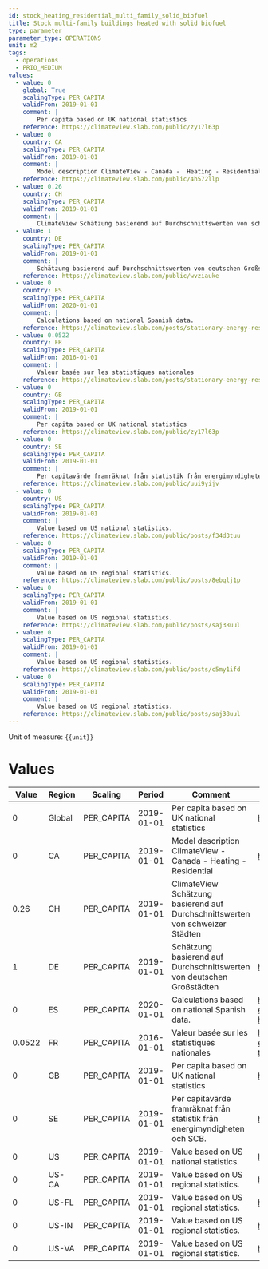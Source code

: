 ```yaml
---
id: stock_heating_residential_multi_family_solid_biofuel
title: Stock multi-family buildings heated with solid biofuel
type: parameter
parameter_type: OPERATIONS
unit: m2
tags:
  - operations
  - PRIO_MEDIUM
values:
  - value: 0
    global: True
    scalingType: PER_CAPITA
    validFrom: 2019-01-01
    comment: |
        Per capita based on UK national statistics
    reference: https://climateview.slab.com/public/zy17l63p
  - value: 0
    country: CA
    scalingType: PER_CAPITA
    validFrom: 2019-01-01
    comment: |
        Model description ClimateView - Canada -  Heating - Residential
    reference: https://climateview.slab.com/public/4h572llp
  - value: 0.26
    country: CH
    scalingType: PER_CAPITA
    validFrom: 2019-01-01
    comment: |
        ClimateView Schätzung basierend auf Durchschnittswerten von schweizer Städten
  - value: 1
    country: DE
    scalingType: PER_CAPITA
    validFrom: 2019-01-01
    comment: |
        Schätzung basierend auf Durchschnittswerten von deutschen Großstädten
    reference: https://climateview.slab.com/public/wvziauke
  - value: 0
    country: ES
    scalingType: PER_CAPITA
    validFrom: 2020-01-01
    comment: |
        Calculations based on national Spanish data.
    reference: https://climateview.slab.com/posts/stationary-energy-residential-5b7n1rw0#hsv7b-space-heating
  - value: 0.0522
    country: FR
    scalingType: PER_CAPITA
    validFrom: 2016-01-01
    comment: |
        Valeur basée sur les statistiques nationales
    reference: https://climateview.slab.com/posts/stationary-energy-residential-france-bnynu72j#hvdfv-tableau-3-chauffage-des-appartements-5
  - value: 0
    country: GB
    scalingType: PER_CAPITA
    validFrom: 2019-01-01
    comment: |
        Per capita based on UK national statistics
    reference: https://climateview.slab.com/public/zy17l63p
  - value: 0
    country: SE
    scalingType: PER_CAPITA
    validFrom: 2019-01-01
    comment: |
        Per capitavärde framräknat från statistik från energimyndigheten och SCB.
    reference: https://climateview.slab.com/public/uui9yijv
  - value: 0
    country: US
    scalingType: PER_CAPITA
    validFrom: 2019-01-01
    comment: |
        Value based on US national statistics.
    reference: https://climateview.slab.com/public/posts/f34d3tuu
  - value: 0
    scalingType: PER_CAPITA
    validFrom: 2019-01-01
    comment: |
        Value based on US regional statistics.
    reference: https://climateview.slab.com/public/posts/8ebqlj1p
  - value: 0
    scalingType: PER_CAPITA
    validFrom: 2019-01-01
    comment: |
        Value based on US regional statistics.
    reference: https://climateview.slab.com/public/posts/saj38uul
  - value: 0
    scalingType: PER_CAPITA
    validFrom: 2019-01-01
    comment: |
        Value based on US regional statistics.
    reference: https://climateview.slab.com/public/posts/c5my1ifd
  - value: 0
    scalingType: PER_CAPITA
    validFrom: 2019-01-01
    comment: |
        Value based on US regional statistics.
    reference: https://climateview.slab.com/public/posts/saj38uul
---
```



Unit of measure: `{{unit}}`


# Values


| Value | Region | Scaling | Period | Comment | Reference |
|-------|--------|---------|--------|---------|-----------|
| 0 | Global | PER_CAPITA | 2019-01-01 | Per capita based on UK national statistics | https://climateview.slab.com/public/zy17l63p |
| 0 | CA | PER_CAPITA | 2019-01-01 | Model description ClimateView - Canada -  Heating - Residential | https://climateview.slab.com/public/4h572llp |
| 0.26 | CH | PER_CAPITA | 2019-01-01 | ClimateView Schätzung basierend auf Durchschnittswerten von schweizer Städten |  |
| 1 | DE | PER_CAPITA | 2019-01-01 | Schätzung basierend auf Durchschnittswerten von deutschen Großstädten | https://climateview.slab.com/public/wvziauke |
| 0 | ES | PER_CAPITA | 2020-01-01 | Calculations based on national Spanish data. | https://climateview.slab.com/posts/stationary-energy-residential-5b7n1rw0#hsv7b-space-heating |
| 0.0522 | FR | PER_CAPITA | 2016-01-01 | Valeur basée sur les statistiques nationales | https://climateview.slab.com/posts/stationary-energy-residential-france-bnynu72j#hvdfv-tableau-3-chauffage-des-appartements-5 |
| 0 | GB | PER_CAPITA | 2019-01-01 | Per capita based on UK national statistics | https://climateview.slab.com/public/zy17l63p |
| 0 | SE | PER_CAPITA | 2019-01-01 | Per capitavärde framräknat från statistik från energimyndigheten och SCB. | https://climateview.slab.com/public/uui9yijv |
| 0 | US | PER_CAPITA | 2019-01-01 | Value based on US national statistics. | https://climateview.slab.com/public/posts/f34d3tuu |
| 0 | US-CA | PER_CAPITA | 2019-01-01 | Value based on US regional statistics. | https://climateview.slab.com/public/posts/8ebqlj1p |
| 0 | US-FL | PER_CAPITA | 2019-01-01 | Value based on US regional statistics. | https://climateview.slab.com/public/posts/saj38uul |
| 0 | US-IN | PER_CAPITA | 2019-01-01 | Value based on US regional statistics. | https://climateview.slab.com/public/posts/c5my1ifd |
| 0 | US-VA | PER_CAPITA | 2019-01-01 | Value based on US regional statistics. | https://climateview.slab.com/public/posts/saj38uul |


